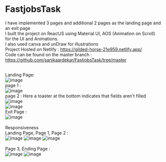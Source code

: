 # FastjobsTask <br>
I have implemented 3 pages and additional 2 pages as the landing page and an exit page <br>
I built the project on ReactJS using Material UI, AOS (Animation on Scroll) for the UI and Animations. <br>
I also used canva and unDraw for illustrations <br>
Project Hosted on Netlify : https://gilded-horse-21e959.netlify.app/    <br>
Code can be found on the master branch : https://github.com/sanikaardekar/FastjobsTask/tree/master <br><br>

Landing Page: <br>
![image](https://user-images.githubusercontent.com/80094199/180640400-60a987ac-ad62-495d-b88e-1483e484d26b.png)
<br>
page 1 : <br>
![image](https://user-images.githubusercontent.com/80094199/180640414-79ee36be-6ae5-4553-8444-efdcb4fd368b.png)
<br>
page 2 : Here a toaster at the bottom indicates that fields aren't filled <br>
![image](https://user-images.githubusercontent.com/80094199/180640435-3dd84291-a1b4-40ad-98e0-8f61dd6a789f.png)
<br>
![image](https://user-images.githubusercontent.com/80094199/180640491-7ef84cae-41a9-4684-9a21-17ead3c98d6e.png)
<br>
Exit Page : <br>
![image](https://user-images.githubusercontent.com/80094199/180640511-2e2d1ce0-3b66-4460-a228-794a9b3b9600.png)
<br><br>
Responsiveness <br>
Landing Page, Page 1, Page 2 : <br>
![image](https://user-images.githubusercontent.com/80094199/180641099-cc9f7254-1cc5-490c-8a32-942e0c7f5b6b.png)
![image](https://user-images.githubusercontent.com/80094199/180641116-44bb9e4a-502a-44a9-95e6-0c1fc759dcdb.png)
![image](https://user-images.githubusercontent.com/80094199/180641136-e9386d99-3208-461a-a268-72a9b96a2ed9.png)
<br><br>
Page 3, Ending Page : <br>
![image](https://user-images.githubusercontent.com/80094199/180641363-81d0e499-7542-45f4-9937-e94eb0470265.png)
![image](https://user-images.githubusercontent.com/80094199/180641313-3f80b3a9-4832-4bc7-8222-01444d5feee2.png)

<br><br>
